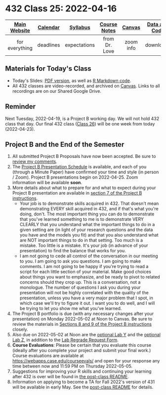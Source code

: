 # 432 Class 25: 2022-04-16

[Main Website](https://thomaselove.github.io/432/) | [Calendar](https://thomaselove.github.io/432/calendar.html) | [Syllabus](https://thomaselove.github.io/432-2022-syllabus/) | [Course Notes](https://thomaselove.github.io/432-notes/) | [Canvas](https://canvas.case.edu) | [Data and Code](https://github.com/THOMASELOVE/432-data) | [Sources](https://github.com/THOMASELOVE/432-2022/tree/main/references) | [Contact Us](https://thomaselove.github.io/432/contact.html)
:-----------: | :--------------: | :----------: | :---------: | :-------------: | :-----------: | :------------: | :-------------:
for everything | deadlines | expectations | from Dr. Love | zoom info | downloads | read/watch | need help?

## Materials for Today's Class

- Today's Slides: [PDF version](https://github.com/THOMASELOVE/432-2022/blob/main/classes/class25/432_2022_slides25.pdf), as well as [R Markdown code](https://github.com/THOMASELOVE/432-2022/blob/main/classes/class25/432_2022_slides25.Rmd). 
- All 432 classes are video-recorded, and archived on [Canvas](https://canvas.case.edu). Links to all recordings are on our Shared Google Drive.

## Reminder

Next Tuesday, 2022-04-19, is a Project B working day. We will not hold 432 class that day. Our final 432 class ([Class 26](https://github.com/THOMASELOVE/432-2022/tree/main/classes/class26)) will be one week from today (2022-04-23).

## Project B and the End of the Semester

1. All submitted Project B Proposals have now been accepted. Be sure to [review my comments](https://github.com/THOMASELOVE/432-2022/blob/main/projectB/proposal_plans.md).
2. The [Project B Presentation Schedule](https://github.com/THOMASELOVE/432-2022/blob/main/projectB/schedule.md) is available, and each of you (through a Minute Paper) have confirmed your time and style (in person / Zoom). Project B presentations begin on 2022-04-25. Zoom information will be available **soon**.
3. More details about what to prepare for and what to expect during your Project B presentation are available in [section 7 of the Project B instructions](https://github.com/THOMASELOVE/432-2022/blob/main/projectB/projectB_instructions_2022.md#7-the-project-b-presentation).
    - Your job is to demonstrate skills acquired in 432. That doesn't mean demonstrating EVERY skill acquired in 432, and if that's what you're doing, don't. The most important thing you can do to demonstrate that you've learned something to me is to demonstrate VERY CLEARLY that you understand what the important things to do in a given setting are (in light of your research questions and the data you have and the models you fit) and that you also understand what are NOT important things to do in that setting. Too much is a mistake. Too little is a mistake. It's your job (in advance of your presentation) to find the balance that works for you.
    - I am not going to cede all control of the conversation in our meeting to you. I am going to ask you questions. I am going to make comments. I am not going to be happy if you're trying to read a script for each little section of your material. Make good choices about things you want to emphasize, and be ready to pivot to related concerns should they crop up. This is a conversation, not a monologue. The number of questions I ask you during your presentation will not be highly correlated with the quality of the presentation, unless you have a very major problem that I spot, in which case we'll try to figure it out. I want you to do well, and I will be trying to let you show me what you've learned.
4. The Project B portfolio is due (with any necessary changes after your presentation) on Monday 2022-05-02 at Noon to Canvas. Be sure to review the materials in [Sections 8 and 9 of the Project B instructions](https://github.com/THOMASELOVE/432-2022/blob/main/projectB/projectB_instructions_2022.md#8-project-portfolio-template) closely.
5. Also due on 2022-05-02 at Noon are the [optional Lab Y](https://github.com/THOMASELOVE/432-2022/tree/main/labs/labY) and the [optional Lab Z](https://github.com/THOMASELOVE/432-2022/tree/main/labs/labZ), in addition to the [Lab Regrade Request Form](http://bit.ly/432-2022-lab-regrade-requests).
6. **Course Evaluations**: Please be certain that you evaluate this course (ideally after you complete your project and submit your final work.) Course evaluations are available at https://webapps.case.edu/courseevals/ and open for your response any time between now and 11:59 PM on Thursday 2022-05-05.
7. Suggestions for improving your R skills and continuing your learning after 432 is over will be found in [the post-class README](https://github.com/THOMASELOVE/432-2022/tree/main/classes/postclass).
8. Information on applying to become a TA for Fall 2022's version of 431 will be available in early May. See the [post-class README](https://github.com/THOMASELOVE/432-2022/tree/main/classes/postclass) for details.
